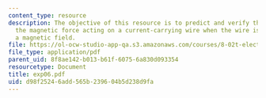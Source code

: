 ```yaml
---
content_type: resource
description: The objective of this resource is to predict and verify the nature of
  the magnetic force acting on a current-carrying wire when the wire is placed in
  a magnetic field.
file: https://ol-ocw-studio-app-qa.s3.amazonaws.com/courses/8-02t-electricity-and-magnetism-spring-2005/d98f25246add565b239604b5d238d9fa_exp06.pdf
file_type: application/pdf
parent_uid: 8f8ae142-b013-b61f-6075-6a830d093354
resourcetype: Document
title: exp06.pdf
uid: d98f2524-6add-565b-2396-04b5d238d9fa
---
```

